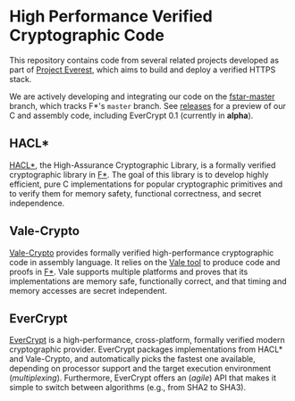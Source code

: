 # High Performance Verified Cryptographic Code

This repository contains code from several related projects developed as part of
[Project Everest](https://project-everest.github.io/), which aims to build and
deploy a verified HTTPS stack.

We are actively developing and integrating our code on the
[fstar-master](https://github.com/project-everest/hacl-star/tree/fstar-master/)
branch, which tracks F\*'s `master` branch. See
[releases](https://github.com/project-everest/hacl-star/releases) for a preview
of our C and assembly code, including EverCrypt 0.1 (currently in **alpha**).

## HACL\*

[HACL\*](README.HACL.md), the High-Assurance Cryptographic Library, is a
formally verified cryptographic library in [F\*](https://www.fstar-lang.org).
The goal of this library is to develop highly efficient, pure C implementations
for popular cryptographic primitives and to verify them for memory safety,
functional correctness, and secret independence.

## Vale-Crypto

[Vale-Crypto](README.Vale.md) provides formally verified high-performance
cryptographic code in assembly language. It relies on the 
[Vale tool](https://github.com/project-everest/vale) to produce
code and proofs in [F\*](https://github.com/FStarLang/FStar). Vale supports
multiple platforms and proves that its implementations are memory safe,
functionally correct, and that timing and memory accesses are secret
independent.

## EverCrypt

[EverCrypt](README.EverCrypt.md) is a high-performance, cross-platform, formally
verified modern cryptographic provider. EverCrypt packages implementations from
HACL\* and Vale-Crypto, and automatically picks the fastest one available,
depending on processor support and the target execution environment
(*multiplexing*). Furthermore, EverCrypt offers an (*agile*) API that makes it
simple to switch between algorithms (e.g., from SHA2 to SHA3).
